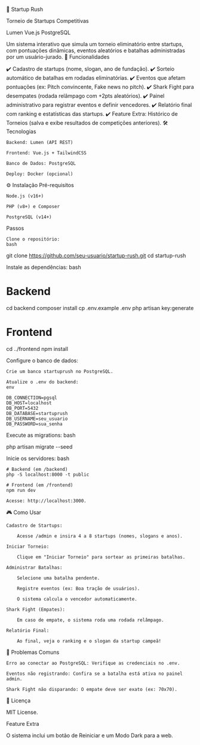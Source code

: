 🚀 Startup Rush

Torneio de Startups Competitivas

Lumen
Vue.js
PostgreSQL

Um sistema interativo que simula um torneio eliminatório entre startups, com pontuações dinâmicas, eventos aleatórios e batalhas administradas por um usuário-jurado.
📌 Funcionalidades

✔️ Cadastro de startups (nome, slogan, ano de fundação).
✔️ Sorteio automático de batalhas em rodadas eliminatórias.
✔️ Eventos que afetam pontuações (ex: Pitch convincente, Fake news no pitch).
✔️ Shark Fight para desempates (rodada relâmpago com +2pts aleatórios).
✔️ Painel administrativo para registrar eventos e definir vencedores.
✔️ Relatório final com ranking e estatísticas das startups.
✔️ Feature Extra: Histórico de Torneios (salva e exibe resultados de competições anteriores).
🛠️ Tecnologias

    Backend: Lumen (API REST)

    Frontend: Vue.js + TailwindCSS

    Banco de Dados: PostgreSQL

    Deploy: Docker (opcional)

⚙️ Instalação
Pré-requisitos

    Node.js (v16+)

    PHP (v8+) e Composer

    PostgreSQL (v14+)

Passos

    Clone o repositório:
    bash

git clone https://github.com/seu-usuario/startup-rush.git
cd startup-rush

Instale as dependências:
bash

# Backend
cd backend
composer install
cp .env.example .env
php artisan key:generate

# Frontend
cd ../frontend
npm install

Configure o banco de dados:

    Crie um banco startuprush no PostgreSQL.

    Atualize o .env do backend:
    env

    DB_CONNECTION=pgsql
    DB_HOST=localhost
    DB_PORT=5432
    DB_DATABASE=startuprush
    DB_USERNAME=seu_usuario
    DB_PASSWORD=sua_senha

Execute as migrations:
bash

php artisan migrate --seed

Inicie os servidores:
bash

    # Backend (em /backend)
    php -S localhost:8000 -t public

    # Frontend (em /frontend)
    npm run dev

    Acesse: http://localhost:3000.

🎮 Como Usar

    Cadastro de Startups:

        Acesse /admin e insira 4 a 8 startups (nomes, slogans e anos).

    Iniciar Torneio:

        Clique em "Iniciar Torneio" para sortear as primeiras batalhas.

    Administrar Batalhas:

        Selecione uma batalha pendente.

        Registre eventos (ex: Boa tração de usuários).

        O sistema calcula o vencedor automaticamente.

    Shark Fight (Empates):

        Em caso de empate, o sistema roda uma rodada relâmpago.

    Relatório Final:

        Ao final, veja o ranking e o slogan da startup campeã!

🐛 Problemas Comuns

    Erro ao conectar ao PostgreSQL: Verifique as credenciais no .env.

    Eventos não registrando: Confira se a batalha está ativa no painel admin.

    Shark Fight não disparando: O empate deve ser exato (ex: 70x70).

📜 Licença

MIT License.

Feature Extra

O sistema inclui um botão de Reiniciar e um Modo Dark para a web.